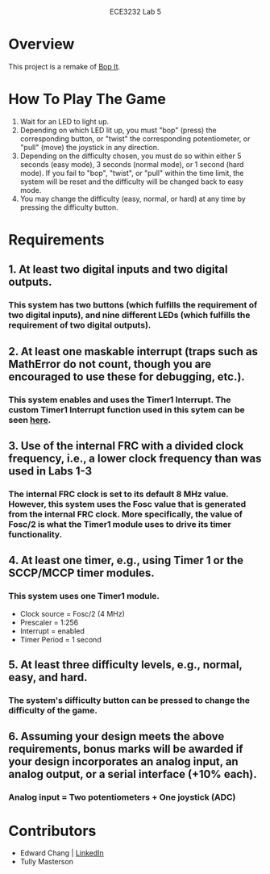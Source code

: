 <p align="center">
    ECE3232 Lab 5
</p>

# Overview
This project is a remake of [Bop It](https://en.wikipedia.org/wiki/Bop_It).

# How To Play The Game
1. Wait for an LED to light up.
2. Depending on which LED lit up, you must "bop" (press) the corresponding button, or "twist" the corresponding potentiometer, or "pull" (move) the joystick in any direction.
3. Depending on the difficulty chosen, you must do so within either 5 seconds (easy mode), 3 seconds (normal mode), or 1 second (hard mode). If you fail to "bop", "twist", or "pull" within the time limit, the system will be reset and the difficulty will be changed back to easy mode.
4. You may change the difficulty (easy, normal, or hard) at any time by pressing the difficulty button.

# Requirements
## 1. At least two digital inputs and two digital outputs.

### This system has two buttons (which fulfills the requirement of two digital inputs), and nine different LEDs (which fulfills the requirement of two digital outputs).

## 2. At least one maskable interrupt (traps such as MathError do not count, though you are encouraged to use these for debugging, etc.).

### This system enables and uses the Timer1 Interrupt. The custom Timer1 Interrupt function used in this sytem can be seen [here](https://github.com/edwardchang7/ECE3232Lab5/blob/12cfb4f01e3da6e94781947da125da4091cae131/ECE3232Lab5.X/main.c#L209).

## 3. Use of the internal FRC with a divided clock frequency, i.e., a lower clock frequency than was used in Labs 1-3

### The internal FRC clock is set to its default 8 MHz value. However, this system uses the Fosc value that is generated from the internal FRC clock. More specifically, the value of Fosc/2 is what the Timer1 module uses to drive its timer functionality.

## 4. At least one timer, e.g., using Timer 1 or the SCCP/MCCP timer modules.

### This system uses one Timer1 module.
- Clock source = Fosc/2 (4 MHz)
- Prescaler = 1:256
- Interrupt = enabled
- Timer Period = 1 second

## 5. At least three difficulty levels, e.g., normal, easy, and hard.

### The system's difficulty button can be pressed to change the difficulty of the game.

## 6. Assuming your design meets the above requirements, bonus marks will be awarded if your design incorporates an analog input, an analog output, or a serial interface (+10% each).

### Analog input = Two potentiometers + One joystick (ADC)

# Contributors
- Edward Chang | [LinkedIn](https://www.linkedin.com/in/edwardwonsukchang/)
- Tully Masterson
